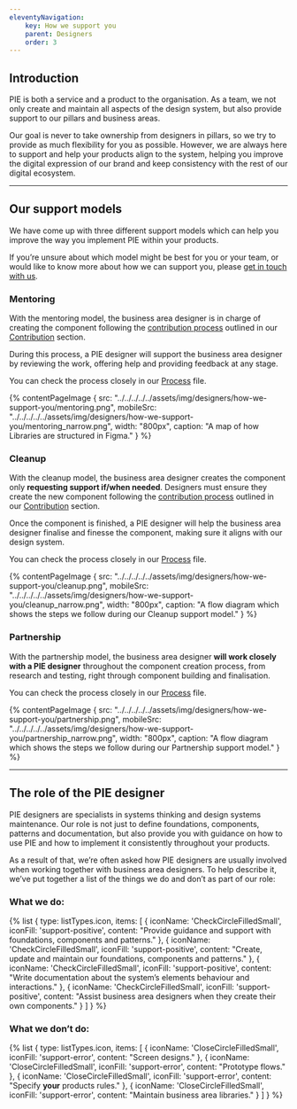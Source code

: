 ```yaml
---
eleventyNavigation:
    key: How we support you
    parent: Designers
    order: 3
---
```


## Introduction

PIE is both a service and a product to the organisation. As a team, we not only create and maintain all aspects of the design system, but also provide support to our pillars and business areas.

Our goal is never to take ownership from designers in pillars, so we try to provide as much flexibility for you as possible. However,  we are always here to support and help your products align to the system, helping you improve the digital expression of our brand and keep consistency with the rest of our digital ecosystem.

---

## Our support models

We have come up with three different support models which can help you improve the way you implement PIE within your products.

If you’re unsure about which model might be best for you or your team, or would like to know more about how we can support you, please [get in touch with us]().

### Mentoring

With the mentoring model, the business area designer is in charge of creating the component following the [contribution process]() outlined in our [Contribution]() section.

During this process, a PIE designer will support the business area designer by reviewing the work, offering help and providing feedback at any stage.

You can check the process closely in our [Process]() file.

{% contentPageImage {
src: "../../../../../assets/img/designers/how-we-support-you/mentoring.png",
mobileSrc: "../../../../../assets/img/designers/how-we-support-you/mentoring_narrow.png",
width: "800px",
caption: "A map of how Libraries are structured in Figma."
} %}

### Cleanup

With the cleanup model, the business area designer creates the component only **requesting support if/when needed**. Designers must ensure they create the new component following the [contribution process]() outlined in our [Contribution]() section.

Once the component is finished, a PIE designer will help the business area designer finalise and finesse the component, making sure it aligns with our design system.

You can check the process closely in our [Process]() file.

{% contentPageImage {
src: "../../../../../assets/img/designers/how-we-support-you/cleanup.png",
mobileSrc: "../../../../../assets/img/designers/how-we-support-you/cleanup_narrow.png",
width: "800px",
caption: "A flow diagram which shows the steps we follow during our Cleanup support model."
} %}

### Partnership

With the partnership model, the business area designer **will work closely with a PIE designer** throughout the component creation process, from research and testing, right through component building and finalisation.

You can check the process closely in our [Process]() file.

{% contentPageImage {
src: "../../../../../assets/img/designers/how-we-support-you/partnership.png",
mobileSrc: "../../../../../assets/img/designers/how-we-support-you/partnership_narrow.png",
width: "800px",
caption: "A flow diagram which shows the steps we follow during our Partnership support model."
} %}

---

## The role of the PIE designer

PIE designers are specialists in systems thinking and design systems maintenance. Our role is not just to define foundations, components, patterns and documentation, but also provide you with guidance on how to use PIE and how to implement it consistently throughout your products.

As a result of that, we’re often asked how PIE designers are usually involved when working together with business area designers. To help describe it, we’ve put together a list of the things we do and don’t as part of our role:

### What we do:

{% list {
    type: listTypes.icon,
    items: [
        {
          iconName: 'CheckCircleFilledSmall',
          iconFill: 'support-positive',
          content: "Provide guidance and support with foundations, components and patterns."
        },
        {
          iconName: 'CheckCircleFilledSmall',
          iconFill: 'support-positive',
          content: "Create, update and maintain our foundations, components and patterns."
        },
        {
          iconName: 'CheckCircleFilledSmall',
          iconFill: 'support-positive',
          content: "Write documentation about the system’s elements behaviour and interactions."
        },
        {
          iconName: 'CheckCircleFilledSmall',
          iconFill: 'support-positive',
          content: "Assist business area designers when they create their own components."
        }
    ]
} %}


### What we don’t do:

{% list {
    type: listTypes.icon,
    items: [
        {
          iconName: 'CloseCircleFilledSmall',
          iconFill: 'support-error',
          content: "Screen designs."
        },
        {
          iconName: 'CloseCircleFilledSmall',
          iconFill: 'support-error',
          content: "Prototype flows."
        },
        {
          iconName: 'CloseCircleFilledSmall',
          iconFill: 'support-error',
          content: "Specify **your** products rules."
        },
        {
          iconName: 'CloseCircleFilledSmall',
          iconFill: 'support-error',
          content: "Maintain business area libraries."
        }
    ]
} %}